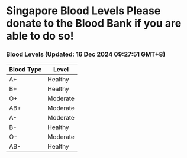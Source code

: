 Singapore Blood Levels
 Please donate to the Blood Bank if you are able to do so!
================================================================================================================================

### Blood Levels (Updated: 16 Dec 2024 09:27:51 GMT+8)
| Blood Type | Level     |
|------------|-----------|
| A+     | Healthy |
| B+     | Healthy |
| O+     | Moderate |
| AB+     | Moderate |
| A-     | Moderate |
| B-     | Healthy |
| O-     | Moderate |
| AB-     | Healthy |
